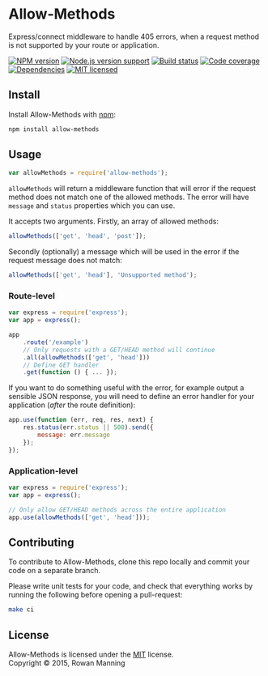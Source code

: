
Allow-Methods
=============

Express/connect middleware to handle 405 errors, when a request method is not supported by your route or application.

[![NPM version][shield-npm]][info-npm]
[![Node.js version support][shield-node]][info-node]
[![Build status][shield-build]][info-build]
[![Code coverage][shield-coverage]][info-coverage]
[![Dependencies][shield-dependencies]][info-dependencies]
[![MIT licensed][shield-license]][info-license]


Install
-------

Install Allow-Methods with [npm][npm]:

```sh
npm install allow-methods
```


Usage
-----

```js
var allowMethods = require('allow-methods');
```

`allowMethods` will return a middleware function that will error if the request method does not match one of the allowed methods. The error will have `message` and `status` properties which you can use.

It accepts two arguments. Firstly, an array of allowed methods:

```js
allowMethods(['get', 'head', 'post']);
```

Secondly (optionally) a message which will be used in the error if the request message does not match:

```js
allowMethods(['get', 'head'], 'Unsupported method');
```

### Route-level

```js
var express = require('express');
var app = express();

app
    .route('/example')
    // Only requests with a GET/HEAD method will continue
    .all(allowMethods(['get', 'head']))
    // Define GET handler
    .get(function () { ... });
```

If you want to do something useful with the error, for example output a sensible JSON response, you will need to define an error handler for your application (*after* the route definition):

```js
app.use(function (err, req, res, next) {
    res.status(err.status || 500).send({
        message: err.message
    });
});
```

### Application-level

```js
var express = require('express');
var app = express();

// Only allow GET/HEAD methods across the entire application
app.use(allowMethods(['get', 'head']));
```


Contributing
------------

To contribute to Allow-Methods, clone this repo locally and commit your code on a separate branch.

Please write unit tests for your code, and check that everything works by running the following before opening a pull-request:

```sh
make ci
```


License
-------

Allow-Methods is licensed under the [MIT][info-license] license.  
Copyright &copy; 2015, Rowan Manning



[npm]: https://npmjs.org/

[info-coverage]: https://coveralls.io/github/rowanmanning/allow-methods
[info-dependencies]: https://gemnasium.com/rowanmanning/allow-methods
[info-license]: LICENSE
[info-node]: package.json
[info-npm]: https://www.npmjs.com/package/allow-methods
[info-build]: https://travis-ci.org/rowanmanning/allow-methods
[shield-coverage]: https://img.shields.io/coveralls/rowanmanning/allow-methods.svg
[shield-dependencies]: https://img.shields.io/gemnasium/rowanmanning/allow-methods.svg
[shield-license]: https://img.shields.io/badge/license-MIT-blue.svg
[shield-node]: https://img.shields.io/badge/node.js%20support-0.10–7-brightgreen.svg
[shield-npm]: https://img.shields.io/npm/v/allow-methods.svg
[shield-build]: https://img.shields.io/travis/rowanmanning/allow-methods/master.svg
